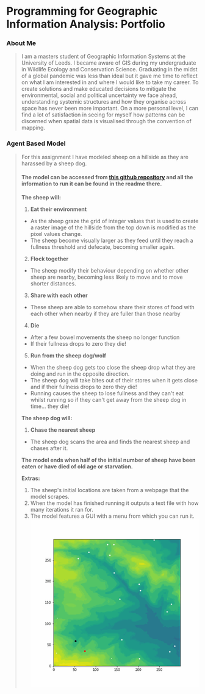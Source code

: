 # Programming for Geographic Information Analysis: Portfolio

### About Me
> I am a masters student of Geographic Information Systems at the University of Leeds. I became aware of GIS during my undergraduate in Wildlife Ecology and Conservation Science. Graduating in the midst of a global pandemic was less than ideal but it gave me time to reflect on what I am interested in and where I would like to take my career. To create solutions and make educated decisions to mitigate the environmental, social and political uncertainty we face ahead, understanding systemic structures and how they organise across space has never been more important. On a more personal level, I can find a lot of satisfaction in seeing for myself how patterns can be discerned when spatial data is visualised through the convention of mapping.

### Agent Based Model
> For this assignment I have modeled sheep on a hillside as they are harassed by a sheep dog.
> 
> #### The model can be accessed from [this github repository](https://github.com/robmacg1/model1) and all the information to run it can be found in the readme there.
>
> **The sheep will:**
> 1. **Eat their environment**
> - As the sheep graze the grid of integer values that is used to create a raster image of the hillside from the top down is modified as the pixel values change.
> - The sheep become visually larger as they feed until they reach a fullness threshold and defecate, becoming smaller again.
> 2. **Flock together**
> - The sheep modify their behaviour depending on whether other sheep are nearby, becoming less likely to move and to move shorter distances.
> 3. **Share with each other**
> - These sheep are able to somehow share their stores of food with each other when nearby if they are fuller than those nearby
> 4. **Die**
> - After a few bowel movements the sheep no longer function
> - If their fullness drops to zero they die!
> 5. **Run from the sheep dog/wolf**
> - When the sheep dog gets too close the sheep drop what they are doing and run in the opposite direction.
> - The sheep dog will take bites out of their stores when it gets close and if their fullness drops to zero they die!
> - Running causes the sheep to lose fullness and they can't eat whilst running so if they can't get away from the sheep dog in time... they die!
> 
> **The sheep dog will:**
> 1. **Chase the nearest sheep**
> - The sheep dog scans the area and finds the nearest sheep and chases after it.
> 
> **The model ends when half of the initial number of sheep have been eaten or have died of old age or starvation.**
> 
> **Extras:**
> 1. The sheep's initial locations are taken from a webpage that the model scrapes.
> 2. When the model has finished running it outputs a text file with how many iterations it ran for.
> 3. The model features a GUI with a menu from which you can run it.
![](/animation.gif "Agent Based Model")
